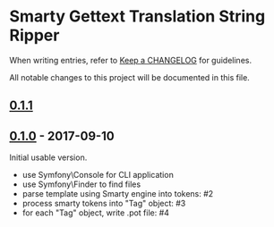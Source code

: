 # Smarty Gettext Translation String Ripper

When writing entries, refer to [Keep a CHANGELOG](http://keepachangelog.com/) for guidelines.

All notable changes to this project will be documented in this file.

## [0.1.1]

[0.1.1]: https://github.com/smarty-gettext/tsmarty2c/compare/0.1.0...master

## [0.1.0] - 2017-09-10

Initial usable version.

- use Symfony\Console for CLI application
- use Symfony\Finder to find files
- parse template using Smarty engine into tokens: #2
- process smarty tokens into "Tag" object: #3
- for each "Tag" object, write .pot file: #4

[0.1.0]: https://github.com/smarty-gettext/tsmarty2c/commits/0.1.0
